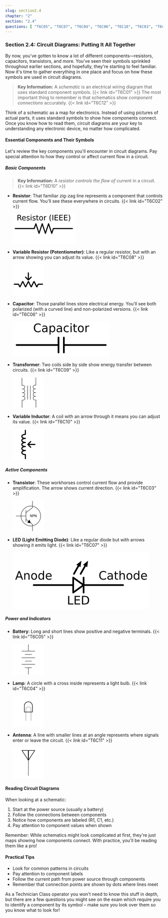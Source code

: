 ```yaml
---
slug: section2.4
chapter: "2"
section: "2.4"
questions: [ "T6C05", "T6C07", "T6C04", "T6C06", "T6C10", "T6C03", "T6C09", "T6C01", "T6C08", "T6C02", "T6C11", "T6C12", "T6D10" ]
---
```


### Section 2.4: Circuit Diagrams: Putting It All Together

By now, you've gotten to know a lot of different components—resistors, capacitors, transistors, and more. You've seen their symbols sprinkled throughout earlier sections, and hopefully, they're starting to feel familiar. Now it's time to gather everything in one place and focus on how these symbols are used in circuit diagrams.

> **Key Information:** A *schematic* is an electrical wiring diagram that uses standard component symbols. {{< link id="T6C01" >}} The most important thing to remember is that schematics show *component connections* accurately. {{< link id="T6C12" >}}

Think of a schematic as a map for electronics. Instead of using pictures of actual parts, it uses standard symbols to show how components connect. Once you know how to read them, circuit diagrams are your key to understanding any electronic device, no matter how complicated.

#### Essential Components and Their Symbols

Let's review the key components you'll encounter in circuit diagrams. Pay special attention to how they control or affect current flow in a circuit.

##### Basic Components

> **Key Information:** A *resistor controls the flow of current* in a circuit. {{< link id="T6D10" >}}

- **Resistor**: That familiar zig-zag line represents a component that controls current flow. You'll see these everywhere in circuits. {{< link id="T6C02" >}}
  
  ![Resistor schematic diagram](../../../images/s2-1-resistor.svg)

- **Variable Resistor (Potentiometer)**: Like a regular resistor, but with an arrow showing you can adjust its value. {{< link id="T6C08" >}}
  
  <img src="../../../images/schem-potentiometer.svg" alt="Potentiometer schematic Symbol"  style="width: 100px;">

- **Capacitor**: Those parallel lines store electrical energy. You'll see both polarized (with a curved line) and non-polarized versions. {{< link id="T6C06" >}}
  
  ![Capacitor schematic diagram](../../../images/s2-1-capacitor.svg)

- **Transformer**: Two coils side by side show energy transfer between circuits. {{< link id="T6C09" >}}
  
  <img src="../../../images/schem-transformer.svg" alt="Transformer schematic Symbol" style="width: 100px;">

- **Variable Inductor**: A coil with an arrow through it means you can adjust its value. {{< link id="T6C10" >}}
  
  <img src="../../../images/schem-varinductor.svg" alt="Variable Inductor schematic Symbol" style="width: 100px;">

##### Active Components

- **Transistor**: These workhorses control current flow and provide amplification. The arrow shows current direction. {{< link id="T6C03" >}}
  
  <img src="../../../images/schem-npn.svg" alt="NPN Transistor Schematic Symbol" style="width: 100px;">

- **LED (Light Emitting Diode)**: Like a regular diode but with arrows showing it emits light. {{< link id="T6C07" >}}
  
  ![LED schematic diagram with anode / cathode labeled](../../../images/s2-2-led.svg)

##### Power and Indicators

- **Battery**: Long and short lines show positive and negative terminals. {{< link id="T6C05" >}}
  
  <img src="../../../images/schem-battery.svg" alt="Battery Schematic Symbol" style="width: 100px;">

- **Lamp**: A circle with a cross inside represents a light bulb. {{< link id="T6C04" >}}
  
  <img src="../../../images/schem-lamp.svg" alt="Lamp Schematic Symbol" style="width: 100px;">

- **Antenna**: A line with smaller lines at an angle represents where signals enter or leave the circuit. {{< link id="T6C11" >}}
  
  <img src="../../../images/schem-antenna.svg" alt="Antenna Schematic Symbol" style="width: 100px;">

#### Reading Circuit Diagrams

When looking at a schematic:
1. Start at the power source (usually a battery)
2. Follow the connections between components
3. Notice how components are labeled (R1, C1, etc.)
4. Pay attention to component values when shown

Remember: While schematics might look complicated at first, they're just maps showing how components connect. With practice, you'll be reading them like a pro!

#### Practical Tips

- Look for common patterns in circuits
- Pay attention to component labels
- Follow the current path from power source through components
- Remember that connection points are shown by dots where lines meet

As a Technician Class operator you won't need to know this stuff in depth, but there are a few questions you might see on the exam which require you to identify a component by its symbol – make sure you look over them so you know what to look for!
